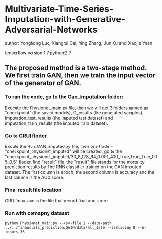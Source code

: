 # Multivariate-Time-Series-Imputation-with-Generative-Adversarial-Networks
 author: Yonghong Luo, Xiangrui Cai, Ying Zhang, Jun Xu and Xiaojie Yuan
 
 tensorflow version:1.7 python:2.7
## The proposed method is a two-stage method. We first train GAN, then we train the input vector of the generator of GAN.
### To run the code, go to the Gan_Imputation folder:
 Execute the Physionet_main.py file, then we will get 3 folders named as "checkpoint" (the saved models), G_results (the generated samples), imputation_test_results (the imputed test dataset) and imputation_train_results (the imputed train dataset).
 
### Go to GRUI floder
Excute the Run_GAN_imputed.py file, then one floder-"checkpoint_physionet_imputed" will be created, go to the "checkpoint_physionet_imputed/30_8_128_64_0.001_400_True_True_True_0.15_0.5" floder, find "result" file, the "result" file stands for the mortality prediction results by The RNN classifier trained on the GAN imputed dataset. The first column is epoch, the second column is accuracy and the last column is the AUC score.
### Final result file location
GRUI/max_auc  is the file that record final auc score

### Run with comapny dataset

    python Physionet_main.py --csv-file 1 --data-path ../../financials_prediction/GAIN/data/all_date --isSlicing 0 --n-inputs 36
